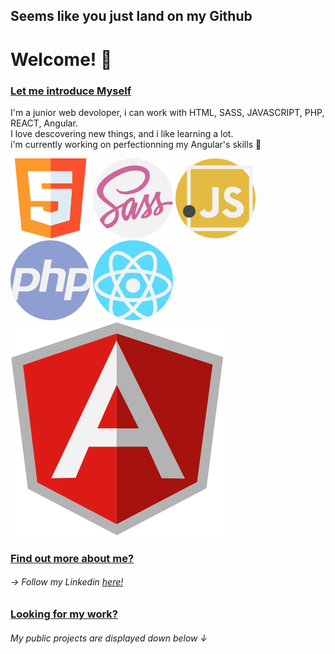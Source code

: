## Seems like you just land on my  __Github__
# Welcome! 👋

### <ins> Let me introduce Myself </ins>
I'm a junior web devoloper, i can work with HTML, SASS, JAVASCRIPT, PHP, REACT, Angular.  
I love descovering new things, and i like learning a lot.  
i'm currently working on perfectionning my Angular's skills  :muscle:  

![](Images/html5.png)
![](Images/sass.png)
![](Images/javascript.png)
![](Images/php.png)
![](Images/react.png)
![](Images/angular.svg)

### <ins>Find out more about me?</ins>  
###### &#8594; Follow my Linkedin [here!](https://www.linkedin.com/in/austin-benard/)  

### <ins>Looking for my work?</ins>  
###### My public projects are displayed down below &#8595;


